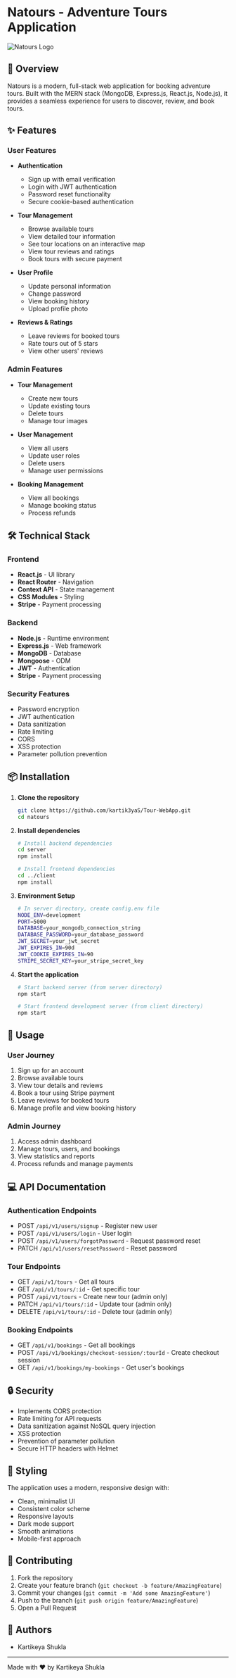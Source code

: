 # Natours - Adventure Tours Application

![Natours Logo](https://res.cloudinary.com/dh44xrr1z/image/upload/v1761305994/tours/tours/tour-6-cover.jpg)

## 🌟 Overview

Natours is a modern, full-stack web application for booking adventure tours. Built with the MERN stack (MongoDB, Express.js, React.js, Node.js), it provides a seamless experience for users to discover, review, and book tours.

## ✨ Features

### User Features

- **Authentication**

  - Sign up with email verification
  - Login with JWT authentication
  - Password reset functionality
  - Secure cookie-based authentication

- **Tour Management**

  - Browse available tours
  - View detailed tour information
  - See tour locations on an interactive map
  - View tour reviews and ratings
  - Book tours with secure payment

- **User Profile**

  - Update personal information
  - Change password
  - View booking history
  - Upload profile photo

- **Reviews & Ratings**
  - Leave reviews for booked tours
  - Rate tours out of 5 stars
  - View other users' reviews

### Admin Features

- **Tour Management**

  - Create new tours
  - Update existing tours
  - Delete tours
  - Manage tour images

- **User Management**

  - View all users
  - Update user roles
  - Delete users
  - Manage user permissions

- **Booking Management**
  - View all bookings
  - Manage booking status
  - Process refunds

## 🛠 Technical Stack

### Frontend

- **React.js** - UI library
- **React Router** - Navigation
- **Context API** - State management
- **CSS Modules** - Styling
- **Stripe** - Payment processing

### Backend

- **Node.js** - Runtime environment
- **Express.js** - Web framework
- **MongoDB** - Database
- **Mongoose** - ODM
- **JWT** - Authentication
- **Stripe** - Payment processing

### Security Features

- Password encryption
- JWT authentication
- Data sanitization
- Rate limiting
- CORS
- XSS protection
- Parameter pollution prevention

## 📦 Installation

1. **Clone the repository**

   ```bash
   git clone https://github.com/kartik3yaS/Tour-WebApp.git
   cd natours
   ```

2. **Install dependencies**

   ```bash
   # Install backend dependencies
   cd server
   npm install

   # Install frontend dependencies
   cd ../client
   npm install
   ```

3. **Environment Setup**

   ```bash
   # In server directory, create config.env file
   NODE_ENV=development
   PORT=5000
   DATABASE=your_mongodb_connection_string
   DATABASE_PASSWORD=your_database_password
   JWT_SECRET=your_jwt_secret
   JWT_EXPIRES_IN=90d
   JWT_COOKIE_EXPIRES_IN=90
   STRIPE_SECRET_KEY=your_stripe_secret_key
   ```

4. **Start the application**

   ```bash
   # Start backend server (from server directory)
   npm start

   # Start frontend development server (from client directory)
   npm start
   ```

## 🚀 Usage

### User Journey

1. Sign up for an account
2. Browse available tours
3. View tour details and reviews
4. Book a tour using Stripe payment
5. Leave reviews for booked tours
6. Manage profile and view booking history

### Admin Journey

1. Access admin dashboard
2. Manage tours, users, and bookings
3. View statistics and reports
4. Process refunds and manage payments

## 💻 API Documentation

### Authentication Endpoints

- POST `/api/v1/users/signup` - Register new user
- POST `/api/v1/users/login` - User login
- POST `/api/v1/users/forgotPassword` - Request password reset
- PATCH `/api/v1/users/resetPassword` - Reset password

### Tour Endpoints

- GET `/api/v1/tours` - Get all tours
- GET `/api/v1/tours/:id` - Get specific tour
- POST `/api/v1/tours` - Create new tour (admin only)
- PATCH `/api/v1/tours/:id` - Update tour (admin only)
- DELETE `/api/v1/tours/:id` - Delete tour (admin only)

### Booking Endpoints

- GET `/api/v1/bookings` - Get all bookings
- POST `/api/v1/bookings/checkout-session/:tourId` - Create checkout session
- GET `/api/v1/bookings/my-bookings` - Get user's bookings

## 🔒 Security

- Implements CORS protection
- Rate limiting for API requests
- Data sanitization against NoSQL query injection
- XSS protection
- Prevention of parameter pollution
- Secure HTTP headers with Helmet

## 🎨 Styling

The application uses a modern, responsive design with:

- Clean, minimalist UI
- Consistent color scheme
- Responsive layouts
- Dark mode support
- Smooth animations
- Mobile-first approach

## 🤝 Contributing

1. Fork the repository
2. Create your feature branch (`git checkout -b feature/AmazingFeature`)
3. Commit your changes (`git commit -m 'Add some AmazingFeature'`)
4. Push to the branch (`git push origin feature/AmazingFeature`)
5. Open a Pull Request

## 👥 Authors

- Kartikeya Shukla

---

Made with ❤️ by Kartikeya Shukla
